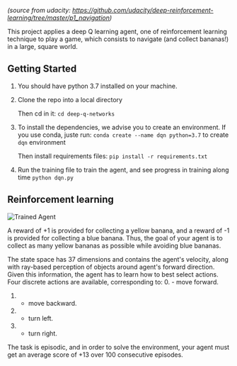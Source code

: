 [//]: # (Image References)

[image1]: https://user-images.githubusercontent.com/10624937/42135619-d90f2f28-7d12-11e8-8823-82b970a54d7e.gif "Trained Agent, source: Udacity"
_(source from udacity: https://github.com/udacity/deep-reinforcement-learning/tree/master/p1_navigation)_

This project applies a deep Q learning agent, one of reinforcement learning technique to play a game, 
which consists to navigate (and collect bananas!) in a large, square world.

## Getting Started

1. You should have python 3.7 installed on your machine.

2. Clone the repo into a local directory

    Then cd in it:
    `cd deep-q-networks`


3. To install the dependencies, we advise you to create an environment.
    If you use conda, juste run:
    `conda create --name dqn python=3.7`
    to create `dqn` environment

    Then install requirements files:
    `pip install -r requirements.txt`

4. Run the training file to train the agent, and see progress in training along time
`python dqn.py`


## Reinforcement learning
![Trained Agent][image1]

A reward of +1 is provided for collecting a yellow banana, and a reward of -1 is provided for collecting a blue banana.  Thus, the goal of your agent is to collect as many yellow bananas as possible while avoiding blue bananas.  

The state space has 37 dimensions and contains the agent's velocity, along with ray-based perception of objects around agent's forward direction.  Given this information, the agent has to learn how to best select actions.  Four discrete actions are available, corresponding to:
0. - move forward.
1. - move backward.
2. - turn left.
3. - turn right.

The task is episodic, and in order to solve the environment, your agent must get an average score of +13 over 100 consecutive episodes.